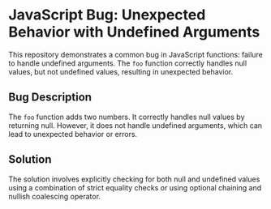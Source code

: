 # JavaScript Bug: Unexpected Behavior with Undefined Arguments

This repository demonstrates a common bug in JavaScript functions: failure to handle undefined arguments.  The `foo` function correctly handles null values, but not undefined values, resulting in unexpected behavior.

## Bug Description

The `foo` function adds two numbers.  It correctly handles null values by returning null. However, it does not handle undefined arguments, which can lead to unexpected behavior or errors.

## Solution

The solution involves explicitly checking for both null and undefined values using a combination of strict equality checks or using optional chaining and nullish coalescing operator.
